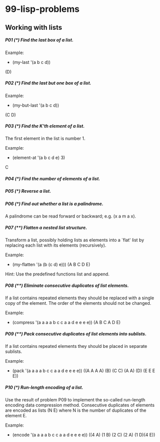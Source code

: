 # 99-lisp-problems

## Working with lists
##### P01 (*) Find the last box of a list.
Example:
* (my-last '(a b c d))

(D)

##### P02 (*) Find the last but one box of a list.
Example:
* (my-but-last '(a b c d))

(C D)

##### P03 (*) Find the K'th element of a list.
The first element in the list is number 1.

Example:
* (element-at '(a b c d e) 3)

C

##### P04 (*) Find the number of elements of a list.
##### P05 (*) Reverse a list.
##### P06 (*) Find out whether a list is a palindrome.
A palindrome can be read forward or backward; e.g. (x a m a x).

##### P07 (**) Flatten a nested list structure.
Transform a list, possibly holding lists as elements into a `flat' list by replacing each list with its elements (recursively).

Example:
* (my-flatten '(a (b (c d) e)))
(A B C D E)

Hint: Use the predefined functions list and append.

##### P08 (**) Eliminate consecutive duplicates of list elements.
If a list contains repeated elements they should be replaced with a single copy of the element. The order of the elements should not be changed.

Example:
* (compress '(a a a a b c c a a d e e e e))
(A B C A D E)

##### P09 (**) Pack consecutive duplicates of list elements into sublists.
If a list contains repeated elements they should be placed in separate sublists.

Example:
* (pack '(a a a a b c c a a d e e e e))
((A A A A) (B) (C C) (A A) (D) (E E E E))

##### P10 (*) Run-length encoding of a list.

Use the result of problem P09 to implement the so-called run-length encoding data compression method. Consecutive duplicates of elements are encoded as lists (N E) where N is the number of duplicates of the element E.

Example:
* (encode '(a a a a b c c a a d e e e e))
((4 A) (1 B) (2 C) (2 A) (1 D)(4 E))
